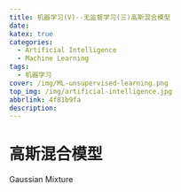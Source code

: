```yaml
---
title: 机器学习(V)--无监督学习(三)高斯混合模型
date: 
katex: true
categories:
  - Artificial Intelligence
  - Machine Learning
tags:
  - 机器学习
cover: /img/ML-unsupervised-learning.png
top_img: /img/artificial-intelligence.jpg
abbrlink: 4f81b9fa
description:
---
```


# 高斯混合模型

Gaussian Mixture

